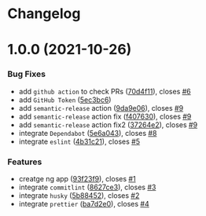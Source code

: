 # Changelog

# 1.0.0 (2021-10-26)

### Bug Fixes

- add `github action` to check PRs ([70d4f11](https://github.com/ddanilovich-demo/ng-demo/commit/70d4f1183a16a25b98530ebfaa2d8c10bedd198f)), closes [#6](https://github.com/ddanilovich-demo/ng-demo/issues/6)
- add `GitHub Token` ([5ec3bc6](https://github.com/ddanilovich-demo/ng-demo/commit/5ec3bc64e0e26dc05cff20411cbcb16b17bc7b6f))
- add `semantic-release` action ([9da9e06](https://github.com/ddanilovich-demo/ng-demo/commit/9da9e066b23a2e0d14afe63fc5347257042abbe5)), closes [#9](https://github.com/ddanilovich-demo/ng-demo/issues/9)
- add `semantic-release` action fix ([f407630](https://github.com/ddanilovich-demo/ng-demo/commit/f407630789d38cb0f5960d563f6caa24534f7299)), closes [#9](https://github.com/ddanilovich-demo/ng-demo/issues/9)
- add `semantic-release` action fix2 ([37264e2](https://github.com/ddanilovich-demo/ng-demo/commit/37264e2322630a22560e487bac19fcab993d18ea)), closes [#9](https://github.com/ddanilovich-demo/ng-demo/issues/9)
- integrate `Dependabot` ([5e6a043](https://github.com/ddanilovich-demo/ng-demo/commit/5e6a043aa0f522d8c39eb263f6011fa5982de45a)), closes [#8](https://github.com/ddanilovich-demo/ng-demo/issues/8)
- integrate `eslint` ([4b31c21](https://github.com/ddanilovich-demo/ng-demo/commit/4b31c21f693b5c418ffc2d3bf40d2519b0bc7f7d)), closes [#5](https://github.com/ddanilovich-demo/ng-demo/issues/5)

### Features

- creatge ng app ([93f23f9](https://github.com/ddanilovich-demo/ng-demo/commit/93f23f9ae1116e0022ebc0f02c0decd1537aa2c5)), closes [#1](https://github.com/ddanilovich-demo/ng-demo/issues/1)
- integrate `commitlint` ([8627ce3](https://github.com/ddanilovich-demo/ng-demo/commit/8627ce35c4dd791be2fdaeff0ba73df86e167eec)), closes [#3](https://github.com/ddanilovich-demo/ng-demo/issues/3)
- integrate `husky` ([5b88452](https://github.com/ddanilovich-demo/ng-demo/commit/5b884521c661014aaa102a5639de3c67713ccfd8)), closes [#2](https://github.com/ddanilovich-demo/ng-demo/issues/2)
- integrate `prettier` ([ba7d2e0](https://github.com/ddanilovich-demo/ng-demo/commit/ba7d2e0b43dbc20872fc7f7f4e32ca3d07bba34c)), closes [#4](https://github.com/ddanilovich-demo/ng-demo/issues/4)
